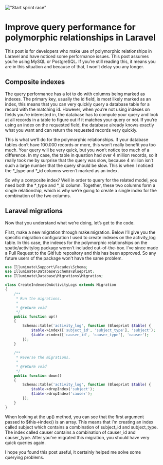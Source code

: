 !["Start sprint race"](/images/articles/start-sprint-race.jpeg)

# Improve query performance for polymorphic relationships in Laravel

This post is for developers who make use of polymorphic relationships in Laravel and have noticed 
some performance issues. This post assumes you’re using MySQL or PostgreSQL. If you’re still reading this, 
it means you are in this situation and because of that, I won’t delay you any longer.

## Composite indexes
The query performance has a lot to do with columns being marked as indexes. The primary key, usually the id field, 
is most likely marked as an index, this means that you can very quickly query a database table for a record 
with the matching id. However, when you’re not using indexes on fields you’re interested in, the database has 
to compute your query and look at all records in a table to figure out if it matches your query or not. 
If you’re using an index on the requested field, the database already knows exactly what you want and can 
return the requested records very quickly.

This is what we’ll do for the polymorphic relationships. If your database tables don’t have 100.000 records 
or more, this won’t really benefit you too much. Your query will be very quick, but you won’t notice too 
much of a difference. In my case, the table in question had over 4 million records, so it really took me 
by surprise that the query was slow, because 4 million isn’t such a large number that the query should be slow. 
This is when I noticed the *_type and *_id columns weren’t marked as an index. 

So why a composite index? Well in order to query for the related model, you need both the *_type and *_id column. 
Together, these two columns form a single relationship, which is why we’re going to create a single index for 
the combination of the two columns.

## Laravel migrations
Now that you understand what we’re doing, let’s get to the code.

First, make a new migration through make:migration. Below I’ll give you the specific migration configuration 
I used to create indexes on the activity_log table. In this case, the indexes for the 
polymorphic relationships on the spatie/activitylog package weren't included out-of-the-box. 
I've since made a Pull Request to the GitHub repository and this has been approved. 
So any future users of the package won't have the same problem. 

```php
use Illuminate\Support\Facades\Schema;
use Illuminate\Database\Schema\Blueprint;
use Illuminate\Database\Migrations\Migration;

class CreateIndexesOnActivityLogs extends Migration
{
    /**
     * Run the migrations.
     *
     * @return void
     */
    public function up()
    {
        Schema::table('activity_log', function (Blueprint $table) {
            $table->index(['subject_id', 'subject_type'], 'subject');
            $table->index(['causer_id', 'causer_type'], 'causer');
        });
    }
		
    /**
     * Reverse the migrations.
     *
     * @return void
     */
    public function down()
    {
        Schema::table('activity_log', function (Blueprint $table) {
            $table->dropIndex('subject');
            $table->dropIndex('causer');
        });
    }
}
```

When looking at the up() method, you can see that the first argument passed to $this->index() is an array. 
This means that I’m creating an index called subject which contains a combination of subject_id and subject_type. 
The index called causer contains a combination of causer_id and causer_type. After you’ve migrated this migration, 
you should have very quick queries again.

I hope you found this post useful, it certainly helped me solve some querying problems.